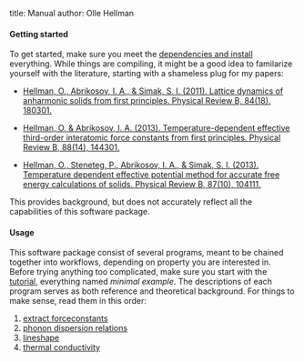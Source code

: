 title: Manual
author: Olle Hellman

#### Getting started

To get started, make sure you meet the [dependencies and install](0_installation.html) everything. While things are compiling, it might be a good idea to familarize yourself with the literature, starting with a shameless plug for my papers:

*	[Hellman, O., Abrikosov, I. A., & Simak, S. I. (2011). Lattice dynamics of anharmonic solids from first principles. Physical Review B, 84(18), 180301.](http://doi.org/10.1103/PhysRevB.84.180301)

*	[Hellman, O. & Abrikosov, I. A. (2013). Temperature-dependent effective third-order interatomic force constants from first principles. Physical Review B, 88(14), 144301.](http://doi.org/10.1103/PhysRevB.88.144301)

*	[Hellman, O., Steneteg, P., Abrikosov, I. A., & Simak, S. I. (2013). Temperature dependent effective potential method for accurate free energy calculations of solids. Physical Review B, 87(10), 104111.](http://doi.org/10.1103/PhysRevB.87.104111)

This provides background, but does not accurately reflect all the capabilities of this software package.

#### Usage

This software package consist of several programs, meant to be chained together into workflows, depending on property you are interested in. Before trying anything too complicated, make sure you start with the [tutorial](workflows/minimal_example_1.html), everything named *minimal example*. The descriptions of each program serves as both reference and theoretical background. For things to make sense, read them in this order:

1. [extract forceconstants](../program/extract_forceconstants.html)
2. [phonon dispersion relations](../program/phonon_dispersion_relations.html)
3. [lineshape](../program/lineshape.html)
4. [thermal conductivity](../program/thermal_conductivity.html)

<!-- Before trying production quality calculations, it is useful to try some of the real world examples provided:-->

